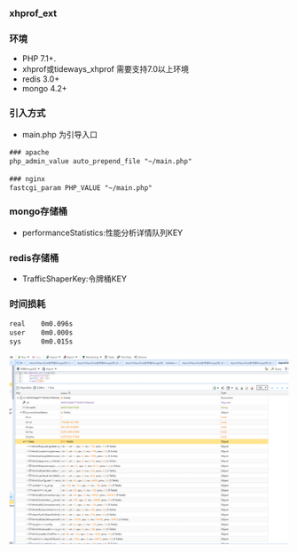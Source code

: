 ### xhprof_ext

### 环境

- PHP 7.1+.
- xhprof或tideways_xhprof 需要支持7.0以上环境
- redis 3.0+
- mongo 4.2+

### 引入方式
- main.php 为引导入口

 ```shell script
### apache
php_admin_value auto_prepend_file "~/main.php"

### nginx 
fastcgi_param PHP_VALUE "~/main.php"
```

### mongo存储桶
- performanceStatistics:性能分析详情队列KEY
### redis存储桶
- TrafficShaperKey:令牌桶KEY


### 时间损耗
```shell script
real    0m0.096s
user    0m0.000s
sys     0m0.015s
```

![avatar](image\1.png)